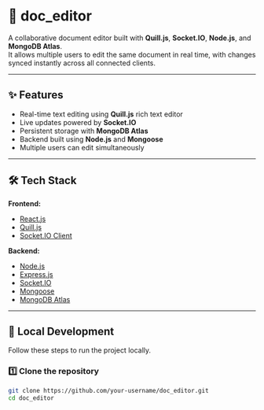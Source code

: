 # 📄 doc_editor

A collaborative document editor built with **Quill.js**, **Socket.IO**, **Node.js**, and **MongoDB Atlas**.  
It allows multiple users to edit the same document in real time, with changes synced instantly across all connected clients.

---

## ✨ Features

- Real-time text editing using **Quill.js** rich text editor
- Live updates powered by **Socket.IO**
- Persistent storage with **MongoDB Atlas**
- Backend built using **Node.js** and **Mongoose**
- Multiple users can edit simultaneously
---

## 🛠️ Tech Stack

**Frontend:**
- [React.js](https://reactjs.org/)
- [Quill.js](https://quilljs.com/)
- [Socket.IO Client](https://socket.io/)

**Backend:**
- [Node.js](https://nodejs.org/)
- [Express.js](https://expressjs.com/)
- [Socket.IO](https://socket.io/)
- [Mongoose](https://mongoosejs.com/)
- [MongoDB Atlas](https://www.mongodb.com/atlas)

---

## 🚀 Local Development

Follow these steps to run the project locally.

### 1️⃣ Clone the repository
```bash
git clone https://github.com/your-username/doc_editor.git
cd doc_editor
